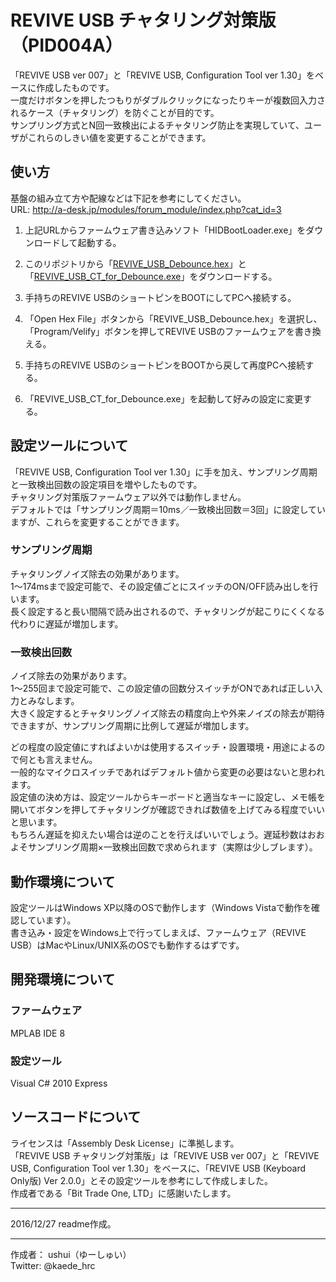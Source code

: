 # REVIVE USB チャタリング対策版（PID004A）
「REVIVE USB ver 007」と「REVIVE USB, Configuration Tool ver 1.30」をベースに作成したものです。  
一度だけボタンを押したつもりがダブルクリックになったりキーが複数回入力されるケース（チャタリング）を防ぐことが目的です。  
サンプリング方式とN回一致検出によるチャタリング防止を実現していて、ユーザがこれらのしきい値を変更することができます。  
## 使い方
基盤の組み立て方や配線などは下記を参考にしてください。  
URL: <http://a-desk.jp/modules/forum_module/index.php?cat_id=3> 

1. 上記URLからファームウェア書き込みソフト「HIDBootLoader.exe」をダウンロードして起動する。  

2. このリポジトリから「[REVIVE_USB_Debounce.hex](https://raw.githubusercontent.com/ushui/REVIVE_USB_Debounce/master/REVIVE_USB_Debounce.hex)」と「[REVIVE_USB_CT_for_Debounce.exe](https://github.com/ushui/REVIVE_USB_Debounce/raw/master/REVIVE_USB_CT_for_Debounce.exe)」をダウンロードする。  

3. 手持ちのREVIVE USBのショートピンをBOOTにしてPCへ接続する。  

4. 「Open Hex File」ボタンから「REVIVE_USB_Debounce.hex」を選択し、  
「Program/Velify」ボタンを押してREVIVE USBのファームウェアを書き換える。  
6. 手持ちのREVIVE USBのショートピンをBOOTから戻して再度PCへ接続する。  

7. 「REVIVE_USB_CT_for_Debounce.exe」を起動して好みの設定に変更する。  

## 設定ツールについて
「REVIVE USB, Configuration Tool ver 1.30」に手を加え、サンプリング周期と一致検出回数の設定項目を増やしたものです。  
チャタリング対策版ファームウェア以外では動作しません。  
デフォルトでは「サンプリング周期＝10ms／一致検出回数＝3回」に設定していますが、これらを変更することができます。  
### サンプリング周期
チャタリングノイズ除去の効果があります。  
1～174msまで設定可能で、その設定値ごとにスイッチのON/OFF読み出しを行います。  
長く設定すると長い間隔で読み出されるので、チャタリングが起こりにくくなる代わりに遅延が増加します。  
### 一致検出回数
ノイズ除去の効果があります。  
1～255回まで設定可能で、この設定値の回数分スイッチがONであれば正しい入力とみなします。  
大きく設定するとチャタリングノイズ除去の精度向上や外来ノイズの除去が期待できますが、サンプリング周期に比例して遅延が増加します。  

どの程度の設定値にすればよいかは使用するスイッチ・設置環境・用途によるので何とも言えません。  
一般的なマイクロスイッチであればデフォルト値から変更の必要はないと思われます。  
設定値の決め方は、設定ツールからキーボードと適当なキーに設定し、メモ帳を開いてボタンを押してチャタリングが確認できれば数値を上げてみる程度でいいと思います。  
もちろん遅延を抑えたい場合は逆のことを行えばいいでしょう。遅延秒数はおおよそサンプリング周期×一致検出回数で求められます（実際は少しブレます）。  
## 動作環境について
設定ツールはWindows XP以降のOSで動作します（Windows Vistaで動作を確認しています）。  
書き込み・設定をWindows上で行ってしまえば、ファームウェア（REVIVE USB）はMacやLinux/UNIX系のOSでも動作するはずです。
## 開発環境について
### ファームウェア
MPLAB IDE 8
### 設定ツール
Visual C# 2010 Express
## ソースコードについて
ライセンスは「Assembly Desk License」に準拠します。  
「REVIVE USB チャタリング対策版」は「REVIVE USB ver 007」と「REVIVE USB, Configuration Tool ver 1.30」をベースに、「REVIVE USB (Keyboard Only版) Ver 2.0.0」とその設定ツールを参考にして作成しました。  
作成者である「Bit Trade One, LTD」に感謝いたします。

***
2016/12/27 readme作成。
***
作成者： ushui（ゆーしゅい）  
Twitter: @kaede_hrc  
